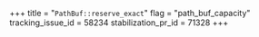 +++
title = "`PathBuf::reserve_exact`"
flag = "path_buf_capacity"
tracking_issue_id = 58234
stabilization_pr_id = 71328
+++
